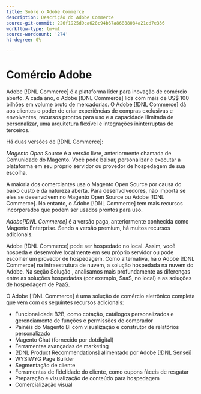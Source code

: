 ```yaml
---
title: Sobre o Adobe Commerce
description: Descrição do Adobe Commerce
source-git-commit: 226f1925d9ca628c94b67a86888084a21cd7e336
workflow-type: tm+mt
source-wordcount: '274'
ht-degree: 0%

---
```



# Comércio Adobe

Adobe [!DNL Commerce] é a plataforma líder para inovação de comércio aberto. A cada ano, o Adobe [!DNL Commerce] lida com mais de US$ 100 bilhões em volume bruto de mercadorias. O Adobe [!DNL Commerce] dá aos clientes o poder de criar experiências de compras exclusivas e envolventes, recursos prontos para uso e a capacidade ilimitada de personalizar, uma arquitetura flexível e integrações ininterruptas de terceiros.

Há duas versões de [!DNL Commerce]:

_Magento Open_ Source é a versão livre, anteriormente chamada de Comunidade do Magento. Você pode baixar, personalizar e executar a plataforma em seu próprio servidor ou provedor de hospedagem de sua escolha.

A maioria dos comerciantes usa o Magento Open Source por causa do baixo custo e da natureza aberta. Para desenvolvedores, não importa se eles se desenvolvem no Magento Open Source ou Adobe [!DNL Commerce]. No entanto, o Adobe [!DNL Commerce] tem mais recursos incorporados que podem ser usados prontos para uso.

_Adobe[!DNL Commerce]_ é a versão paga, anteriormente conhecida como Magento Enterprise. Sendo a versão premium, há muitos recursos adicionais.

Adobe [!DNL Commerce] pode ser hospedado no local. Assim, você hospeda e desenvolve localmente em seu próprio servidor ou pode escolher um provedor de hospedagem. Como alternativa, há o Adobe [!DNL Commerce] na infraestrutura de nuvem, a solução hospedada na nuvem do Adobe. Na seção Solução , analisamos mais profundamente as diferenças entre as soluções hospedadas (por exemplo, SaaS, no local) e as soluções de hospedagem de PaaS.

O Adobe [!DNL Commerce] é uma solução de comércio eletrônico completa que vem com os seguintes recursos adicionais:

- Funcionalidade B2B, como cotação, catálogos personalizados e gerenciamento de funções e permissões de comprador
- Painéis do Magento BI com visualização e construtor de relatórios personalizado
- Magento Chat (fornecido por dotdigital)
- Ferramentas avançadas de marketing
- [!DNL Product Recommendations] alimentado por Adobe  [!DNL Sensei]
- WYSIWYG Page Builder
- Segmentação de cliente
- Ferramentas de fidelidade do cliente, como cupons fáceis de resgatar
- Preparação e visualização de conteúdo para hospedagem
- Comercialização visual
